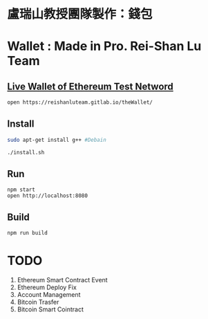 # 盧瑞山教授團隊製作：錢包
# Wallet : Made in Pro. Rei-Shan Lu Team

## [Live Wallet of Ethereum Test Netword](https://reishanluteam.gitlab.io/theWallet)
```sh
open https://reishanluteam.gitlab.io/theWallet/
```

##

## Install
```sh
sudo apt-get install g++ #Debain
```

```sh
./install.sh
```

## Run
```
npm start
open http://localhost:8080
```

## Build
```sh
npm run build
```

<!-- ## Build to Electron -->

<!-- change webpack.config.js
delete the comment
```
// target: 'electron-renderer', // 給electron用
``` -->
<!-- install Electronn
```
npm i -g electron
```

build
```
./toElectron
```
choose platform
```
npm run buildWindows
npm run buildMacOS
npm run buildLinux
``` -->

# TODO
1. Ethereum Smart Contract Event 
2. Ethereum Deploy Fix
2. Account Management
3. Bitcoin Trasfer
4. Bitcoin Smart Cointract